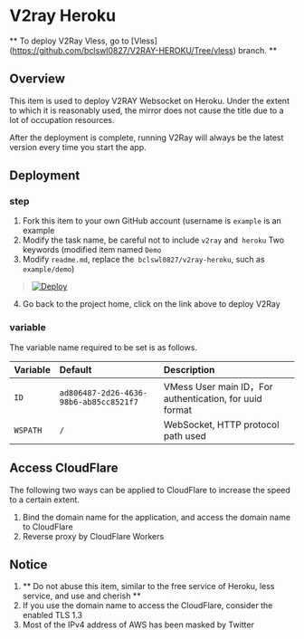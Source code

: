 # V2ray Heroku

** To deploy V2Ray Vless, go to [Vless] (https://github.com/bclswl0827/V2RAY-HEROKU/Tree/vless) branch. **

## Overview

This item is used to deploy V2RAY Websocket on Heroku. Under the extent to which it is reasonably used, the mirror does not cause the title due to a lot of occupation resources.

After the deployment is complete, running V2Ray will always be the latest version every time you start the app.

## Deployment

### step

1. Fork this item to your own GitHub account (username is `example` is an example
2. Modify the task name, be careful not to include `v2ray` and` heroku` Two keywords (modified item named `Demo`
3. Modify `readme.md`, replace the` bclswl0827/v2ray-heroku`, such as `example/demo`)

> [![Deploy](https://www.herokucdn.com/deploy/button.png)](https://dashboard.heroku.com/new?template=https://github.com/nixzxl/heroik)

 4. Go back to the project home, click on the link above to deploy V2Ray

### variable

The variable name required to be set is as follows.

| Variable | Default | Description |
| :--- | :--- | :--- |
| `ID` | `ad806487-2d26-4636-98b6-ab85cc8521f7` | VMess User main ID，For authentication, for uuid format |
| `WSPATH` | `/` | WebSocket, HTTP protocol path used |

## Access CloudFlare

The following two ways can be applied to CloudFlare to increase the speed to a certain extent.

  1. Bind the domain name for the application, and access the domain name to CloudFlare
  2. Reverse proxy by CloudFlare Workers

## Notice

  1. ** Do not abuse this item, similar to the free service of Heroku, less service, and use and cherish **
  2. If you use the domain name to access the CloudFlare, consider the enabled TLS 1.3
  3. Most of the IPv4 address of AWS has been masked by Twitter
